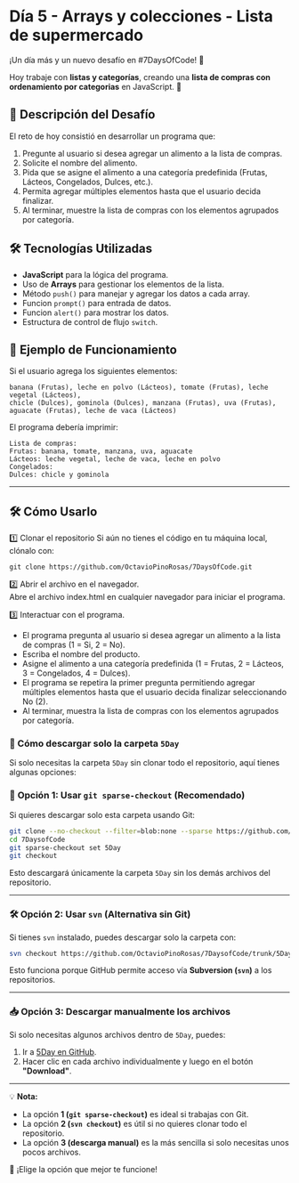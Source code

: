 # Día 5 - Arrays y colecciones - Lista de supermercado

¡Un día más y un nuevo desafío en #7DaysOfCode! 🚀

Hoy trabaje con **listas y categorías**, creando una **lista de compras con ordenamiento por categorias** en JavaScript. 🛒

## 📌 Descripción del Desafío

El reto de hoy consistió en desarrollar un programa que:

1. Pregunte al usuario si desea agregar un alimento a la lista de compras.
2. Solicite el nombre del alimento.
3. Pida que se asigne el alimento a una categoría predefinida (Frutas, Lácteos, Congelados, Dulces, etc.).
4. Permita agregar múltiples elementos hasta que el usuario decida finalizar.
5. Al terminar, muestre la lista de compras con los elementos agrupados por categoría.

## 🛠️ Tecnologías Utilizadas

- **JavaScript** para la lógica del programa.
- Uso de **Arrays** para gestionar los elementos de la lista.
- Método `push()` para manejar y agregar los datos a cada array.
- Funcion `prompt()` para entrada de datos.
- Funcion `alert()` para mostrar los datos.
- Estructura de control de flujo `switch`.

## 🚀 Ejemplo de Funcionamiento

Si el usuario agrega los siguientes elementos:

```
banana (Frutas), leche en polvo (Lácteos), tomate (Frutas), leche vegetal (Lácteos),
chicle (Dulces), gominola (Dulces), manzana (Frutas), uva (Frutas),
aguacate (Frutas), leche de vaca (Lácteos)
```

El programa debería imprimir:

```
Lista de compras:
Frutas: banana, tomate, manzana, uva, aguacate
Lácteos: leche vegetal, leche de vaca, leche en polvo
Congelados:
Dulces: chicle y gominola
```
---

## 🛠️ Cómo Usarlo
1️⃣ Clonar el repositorio
Si aún no tienes el código en tu máquina local, clónalo con:
```
git clone https://github.com/OctavioPinoRosas/7DaysOfCode.git
```
2️⃣ Abrir el archivo en el navegador.  
Abre el archivo index.html en cualquier navegador para iniciar el programa.

3️⃣ Interactuar con el programa.
- El programa pregunta al usuario si desea agregar un alimento a la lista de compras (1 = Si, 2 = No). 
- Escriba el nombre del producto.
- Asigne el alimento a una categoría predefinida (1 = Frutas, 2 = Lácteos, 3 = Congelados, 4 = Dulces).
- El programa se repetira la primer pregunta permitiendo agregar múltiples elementos hasta que el usuario decida finalizar seleccionando No (2).
- Al terminar, muestra la lista de compras con los elementos agrupados por categoría.

### 📂 Cómo descargar solo la carpeta `5Day`

Si solo necesitas la carpeta `5Day` sin clonar todo el repositorio, aquí tienes algunas opciones:

### 🚀 **Opción 1: Usar `git sparse-checkout` (Recomendado)**
Si quieres descargar solo esta carpeta usando Git:

```bash
git clone --no-checkout --filter=blob:none --sparse https://github.com/OctavioPinoRosas/7DaysofCode.git
cd 7DaysofCode
git sparse-checkout set 5Day
git checkout
```

Esto descargará únicamente la carpeta `5Day` sin los demás archivos del repositorio.

---

### 🛠 **Opción 2: Usar `svn` (Alternativa sin Git)**
Si tienes `svn` instalado, puedes descargar solo la carpeta con:

```bash
svn checkout https://github.com/OctavioPinoRosas/7DaysofCode/trunk/5Day
```

Esto funciona porque GitHub permite acceso vía **Subversion (`svn`)** a los repositorios.

---

### 📥 **Opción 3: Descargar manualmente los archivos**
Si solo necesitas algunos archivos dentro de `5Day`, puedes:
1. Ir a [5Day en GitHub](https://github.com/OctavioPinoRosas/7DaysofCode/tree/a0b286b6a44969e83a5344e3b9c2967387bca445/5Day).
2. Hacer clic en cada archivo individualmente y luego en el botón **"Download"**.

---

💡 **Nota:**
- La opción **1 (`git sparse-checkout`)** es ideal si trabajas con Git.
- La opción **2 (`svn checkout`)** es útil si no quieres clonar todo el repositorio.
- La opción **3 (descarga manual)** es la más sencilla si solo necesitas unos pocos archivos.

🚀 ¡Elige la opción que mejor te funcione!